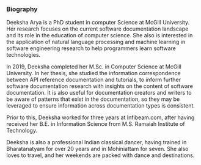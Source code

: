 ### Biography

<!--
**deekshaarya4/deekshaarya4** is a ✨ _special_ ✨ repository because its `README.md` (this file) appears on your GitHub profile.
-->

Deeksha Arya is a PhD student in computer Science at McGill University. Her research focuses on the current software documentation landscape and its role in the education of computer science. She also is interested in the application of natural language processing and machine learning in software engineering research to help programmers learn software technologies.

In 2019, Deeksha completed her M.Sc. in Computer Science at McGill University. In her thesis, she studied the information correspondence between API reference documentation and tutorials, to inform further software documentation research with insights on the content of software documentation. It is also useful for documentation creators and writers to be aware of patterns that exist in the documentation, so they may be leveraged to ensure information across documentation types is consistent.

Prior to this, Deeksha worked for three years at Infibeam.com, after having received her B.E. in Information Science from M.S. Ramaiah Institute of Technology.

Deeksha is also a professional Indian classical dancer, having trained in Bharatanatyam for over 20 years and in Mohiniattam for seven. She also loves to travel, and her weekends are packed with dance and destinations.
